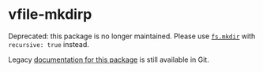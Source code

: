# vfile-mkdirp

Deprecated: this package is no longer maintained.
Please use [`fs.mkdir`][mkdir] with `recursive: true` instead.

Legacy [documentation for this
package](https://github.com/vfile/vfile-mkdirp/tree/a1598ba)
is still available in Git.

[mkdir]: https://nodejs.org/api/fs.html#fspromisesmkdirpath-options
